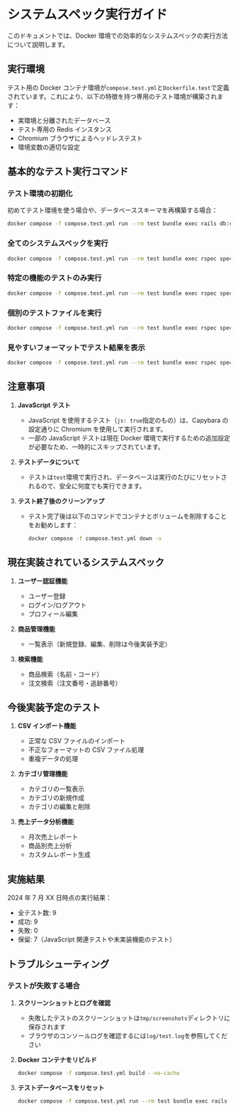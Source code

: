 # システムスペック実行ガイド

このドキュメントでは、Docker 環境での効率的なシステムスペックの実行方法について説明します。

## 実行環境

テスト用の Docker コンテナ環境が`compose.test.yml`と`Dockerfile.test`で定義されています。これにより、以下の特徴を持つ専用のテスト環境が構築されます：

- 実環境と分離されたデータベース
- テスト専用の Redis インスタンス
- Chromium ブラウザによるヘッドレステスト
- 環境変数の適切な設定

## 基本的なテスト実行コマンド

### テスト環境の初期化

初めてテスト環境を使う場合や、データベーススキーマを再構築する場合：

```bash
docker compose -f compose.test.yml run --rm test bundle exec rails db:create db:schema:load RAILS_ENV=test
```

### 全てのシステムスペックを実行

```bash
docker compose -f compose.test.yml run --rm test bundle exec rspec spec/system
```

### 特定の機能のテストのみ実行

```bash
docker compose -f compose.test.yml run --rm test bundle exec rspec spec/system/products
```

### 個別のテストファイルを実行

```bash
docker compose -f compose.test.yml run --rm test bundle exec rspec spec/system/products/crud_spec.rb
```

### 見やすいフォーマットでテスト結果を表示

```bash
docker compose -f compose.test.yml run --rm test bundle exec rspec spec/system --format documentation
```

## 注意事項

1. **JavaScript テスト**

   - JavaScript を使用するテスト（`js: true`指定のもの）は、Capybara の設定通りに Chromium を使用して実行されます。
   - 一部の JavaScript テストは現在 Docker 環境で実行するための追加設定が必要なため、一時的にスキップされています。

2. **テストデータについて**

   - テストは`test`環境で実行され、データベースは実行のたびにリセットされるので、安全に何度でも実行できます。

3. **テスト終了後のクリーンアップ**
   - テスト完了後は以下のコマンドでコンテナとボリュームを削除することをお勧めします：
     ```bash
     docker compose -f compose.test.yml down -v
     ```

## 現在実装されているシステムスペック

1. **ユーザー認証機能**

   - ユーザー登録
   - ログイン/ログアウト
   - プロフィール編集

2. **商品管理機能**

   - 一覧表示（新規登録、編集、削除は今後実装予定）

3. **検索機能**

   - 商品検索（名前・コード）
   - 注文検索（注文番号・追跡番号）

## 今後実装予定のテスト

1. **CSV インポート機能**

   - 正常な CSV ファイルのインポート
   - 不正なフォーマットの CSV ファイル処理
   - 重複データの処理

2. **カテゴリ管理機能**

   - カテゴリの一覧表示
   - カテゴリの新規作成
   - カテゴリの編集と削除

3. **売上データ分析機能**
   - 月次売上レポート
   - 商品別売上分析
   - カスタムレポート生成

## 実施結果

2024 年 7 月 XX 日時点の実行結果：

- 全テスト数: 9
- 成功: 9
- 失敗: 0
- 保留: 7（JavaScript 関連テストや未実装機能のテスト）

## トラブルシューティング

### テストが失敗する場合

1. **スクリーンショットとログを確認**

   - 失敗したテストのスクリーンショットは`tmp/screenshots`ディレクトリに保存されます
   - ブラウザのコンソールログを確認するには`log/test.log`を参照してください

2. **Docker コンテナをリビルド**

   ```bash
   docker compose -f compose.test.yml build --no-cache
   ```

3. **テストデータベースをリセット**
   ```bash
   docker compose -f compose.test.yml run --rm test bundle exec rails db:reset RAILS_ENV=test
   ```
